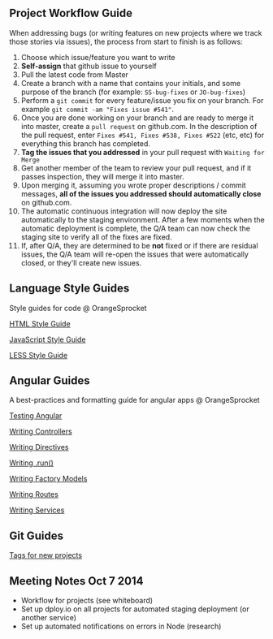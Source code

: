 Project Workflow Guide
---------------------
When addressing bugs (or writing features on new projects where we track those stories via issues), the process from start to finish is as follows:

1.  Choose which issue/feature you want to write
2.  **Self-assign** that github issue to yourself
3.  Pull the latest code from Master
4.  Create a branch with a name that contains your initials, and some purpose of the branch (for example: `SS-bug-fixes` or `JO-bug-fixes`)
5.  Perform a `git commit` for every feature/issue you fix on your branch. For example `git commit -am "Fixes issue #541"`.
6.  Once you are done working on your branch and are ready to merge it into master, create a `pull request` on github.com. In the description of the pull request, enter `Fixes #541, Fixes #538, Fixes #522` (etc, etc) for everything this branch has completed.
7.  **Tag the issues that you addressed** in your pull request with `Waiting for Merge`
8.  Get another member of the team to review your pull request, and if it passes inspection, they will merge it into master.
9.  Upon merging it, assuming you wrote proper descriptions / commit messages, **all of the issues you addressed should automatically close** on github.com.
10.  The automatic continuous integration will now deploy the site automatically to the staging environment. After a few moments when the automatic deployment is complete, the Q/A team can now check the staging site to verify all of the fixes are fixed.
11.  If, after Q/A, they are determined to be **not** fixed or if there are residual issues, the Q/A team will re-open the issues that were automatically closed, or they'll create new issues.

Language Style Guides
---------------------

Style guides for code @ OrangeSprocket

[HTML Style Guide](https://github.com/OrangeSprocket/OrangeSprocket-Code-Best-Practices-And-Style-Guides/blob/master/Language%20Style%20Guides/HTML-Formatting-Guide.md)

[JavaScript Style Guide](https://github.com/OrangeSprocket/OrangeSprocket-Code-Best-Practices-And-Style-Guides/blob/master/Language%20Style%20Guides/JavaScript-Style-Guide.md)

[LESS Style Guide](https://github.com/OrangeSprocket/OrangeSprocket-Code-Best-Practices-And-Style-Guides/blob/master/Language%20Style%20Guides/Less-Style-Guide.md)


Angular Guides
--------------

A best-practices and formatting guide for angular apps @ OrangeSprocket

[Testing Angular](https://github.com/OrangeSprocket/OrangeSprocket-Code-Best-Practices-And-Style-Guides/blob/master/Angular%20Guides/Testing%20Angular.md)

[Writing Controllers](https://github.com/OrangeSprocket/OrangeSprocket-Code-Best-Practices-And-Style-Guides/blob/master/Angular%20Guides/Writing%20Controllers.md)

[Writing Directives](https://github.com/OrangeSprocket/OrangeSprocket-Code-Best-Practices-And-Style-Guides/blob/master/Angular%20Guides/Writing%20Directives.md)

[Writing .run()](https://github.com/OrangeSprocket/OrangeSprocket-Code-Best-Practices-And-Style-Guides/blob/master/Angular%20Guides/Writing%20.run().md)

[Writing Factory Models](https://github.com/OrangeSprocket/OrangeSprocket-Code-Best-Practices-And-Style-Guides/blob/master/Angular%20Guides/Writing%20Factory%20Models.md)

[Writing Routes](https://github.com/OrangeSprocket/OrangeSprocket-Code-Best-Practices-And-Style-Guides/blob/master/Angular%20Guides/Writing%20Routes.md)

[Writing Services](https://github.com/OrangeSprocket/OrangeSprocket-Code-Best-Practices-And-Style-Guides/blob/master/Angular%20Guides/Writing%20Services.md)


Git Guides
----------
[Tags for new projects](https://github.com/OrangeSprocket/OrangeSprocket-Code-Best-Practices-And-Style-Guides/blob/master/Git%20Guides/Tags%20for%20New%20Projects.md)


Meeting Notes Oct 7 2014
----------
- Workflow for projects (see whiteboard)
- Set up dploy.io on all projects for automated staging deployment (or another service)
- Set up automated notifications on errors in Node (research)
